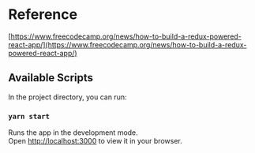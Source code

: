 # Reference
[https://www.freecodecamp.org/news/how-to-build-a-redux-powered-react-app/](https://www.freecodecamp.org/news/how-to-build-a-redux-powered-react-app/)
## Available Scripts

In the project directory, you can run:

### `yarn start`

Runs the app in the development mode.\
Open [http://localhost:3000](http://localhost:3000) to view it in your browser.
